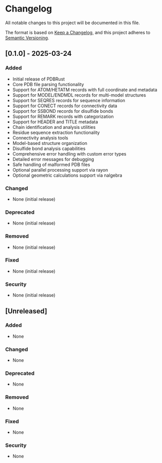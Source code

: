 # Changelog

All notable changes to this project will be documented in this file.

The format is based on [Keep a Changelog](https://keepachangelog.com/en/1.0.0/),
and this project adheres to [Semantic Versioning](https://semver.org/spec/v2.0.0.html).

## [0.1.0] - 2025-03-24

### Added
- Initial release of PDBRust
- Core PDB file parsing functionality
- Support for ATOM/HETATM records with full coordinate and metadata
- Support for MODEL/ENDMDL records for multi-model structures
- Support for SEQRES records for sequence information
- Support for CONECT records for connectivity data
- Support for SSBOND records for disulfide bonds
- Support for REMARK records with categorization
- Support for HEADER and TITLE metadata
- Chain identification and analysis utilities
- Residue sequence extraction functionality
- Connectivity analysis tools
- Model-based structure organization
- Disulfide bond analysis capabilities
- Comprehensive error handling with custom error types
- Detailed error messages for debugging
- Safe handling of malformed PDB files
- Optional parallel processing support via rayon
- Optional geometric calculations support via nalgebra

### Changed
- None (initial release)

### Deprecated
- None (initial release)

### Removed
- None (initial release)

### Fixed
- None (initial release)

### Security
- None (initial release)

## [Unreleased]

### Added
- None

### Changed
- None

### Deprecated
- None

### Removed
- None

### Fixed
- None

### Security
- None 
